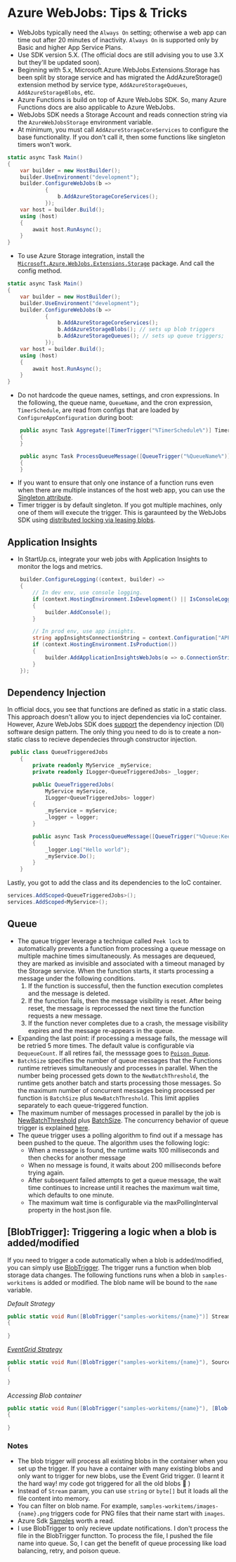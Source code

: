 # Azure WebJobs: Tips & Tricks

*  WebJobs typically need the `Always On` setting; otherwise a web app can time out after 20 minutes of inactivity. `Always On` is supported only by Basic and higher App Service Plans.
* Use SDK version 5.X. (The official docs are still advising you to use 3.X but they'll be updated soon).
* Beginning with 5.x, Microsoft.Azure.WebJobs.Extensions.Storage has been split by storage service and has migrated the AddAzureStorage() extension method by service type, `AddAzureStorageQueues`, `AddAzureStorageBlobs`, etc.
* Azure Functions is build on top of Azure WebJobs SDK. So, many Azure Functions docs are also applicable to Azure WebJobs.
* WebJobs SDK needs a Storage Account and reads connection string via the `AzureWebJobsStorage` environment variable.
* At minimum, you must call `AddAzureStorageCoreServices` to configure the base functionality. If you don't call it, then some functions like singleton timers won't work.
```C#
static async Task Main()
{
    var builder = new HostBuilder();
    builder.UseEnvironment("development");
    builder.ConfigureWebJobs(b =>
            {
                b.AddAzureStorageCoreServices();
            });
    var host = builder.Build();
    using (host)
    {
        await host.RunAsync();
    }
}
```
* To use Azure Storage integration, install the [`Microsoft.Azure.WebJobs.Extensions.Storage`](https://www.nuget.org/packages/Microsoft.Azure.WebJobs.Extensions.Storage) package. And call the config method.
```C#
static async Task Main()
{
    var builder = new HostBuilder();
    builder.UseEnvironment("development");
    builder.ConfigureWebJobs(b =>
            {
                b.AddAzureStorageCoreServices();
                b.AddAzureStorageBlobs(); // sets up blob triggers
                b.AddAzureStorageQueues(); // sets up queue triggers;
            });
    var host = builder.Build();
    using (host)
    {
        await host.RunAsync();
    }
}
```
* Do not hardcode the queue names, settings, and cron expressions. In the following, the queue name, `QueueName`, and the cron expression, `TimerSchedule`, are read from configs that are loaded by `ConfigureAppConfiguration` during boot:
```C#
    public async Task Aggregate([TimerTrigger("%TimerSchedule%")] TimerInfo _)
    {
    }

    public async Task ProcessQueueMessage([QueueTrigger("%QueueName%")] QueueMessage queueMessage)
    {
    }
```
* If you want to ensure that only one instance of a function runs even when there are multiple instances of the host web app, you can use the [Singleton attribute](https://docs.microsoft.com/en-us/azure/app-service/webjobs-sdk-how-to#singleton-attribute).
* Timer trigger is by default singleton. If you got multiple machines, only one of them will execute the trigger. This is garaunteed by the WebJobs SDK using [distributed locking via leasing blobs](https://docs.microsoft.com/en-us/azure/app-service/webjobs-sdk-how-to#viewing-lease-blobs).

## Application Insights

* In StartUp.cs, integrate your web jobs with Application Insights to monitor the logs and metrics.
```C#
    builder.ConfigureLogging((context, builder) =>
    {
        // In dev env, use console logging.
        if (context.HostingEnvironment.IsDevelopment() || IsConsoleLoggingEnabled())
        {
            builder.AddConsole();
        }

        // In prod env, use app insights.
        string appInsightsConnectionString = context.Configuration["APPLICATIONINSIGHTS_CONNECTION_STRING"];
        if (context.HostingEnvironment.IsProduction())
        {
            builder.AddApplicationInsightsWebJobs(o => o.ConnectionString = appInsightsConnectionString);
        }
    });
```

## Dependency Injection
In official docs, you see that functions are defined as static in a static class. This approach doesn't allow you to inject dependencies via IoC container. However, Azure WebJobs SDK does [support](https://docs.microsoft.com/en-us/azure/azure-functions/functions-dotnet-dependency-injection) the dependency injection (DI) software design pattern. The only thing you need to do is to create a non-static class to recieve dependecies through constructor injection.
```C#
 public class QueueTriggeredJobs
    {
        private readonly MyService _myService;
        private readonly ILogger<QueueTriggeredJobs> _logger;

        public QueueTriggeredJobs(
            MyService myService,
            ILogger<QueueTriggeredJobs> logger)
        {
            _myService = myService;
            _logger = logger;
        }

        public async Task ProcessQueueMessage([QueueTrigger("%Queue:KeepaTaskExecutor%")] QueueMessage queueMessage)
        {
            _logger.Log("Hello world");
            _myService.Do();
        }
    }
```
Lastly, you got to add the class and its dependencies to the IoC container.

```C#
services.AddScoped<QueueTriggeredJobs>();
services.AddScoped<MyService>();
```

## Queue
* The queue trigger leverage a technique called `Peek lock` to automatically prevents a function from processing a queue message on multiple machine times simultaneously. As messages are dequeued, they are marked as invisible and associated with a timeout managed by the Storage service. When the function starts, it starts processing a message under the following conditions.
    1. If the function is successful, then the function execution completes and the message is deleted.
    2. If the function fails, then the message visibility is reset. After being reset, the message is reprocessed the next time the function requests a new message.
    3. If the function never completes due to a crash, the message visibility expires and the message re-appears in the queue.
* Expanding the last point: if processing a message fails, the message will be retried 5 more times. The default value is configurable via `DequeueCount`. If all retires fail, the messsage goes to [`Poison Queue`](https://docs.microsoft.com/en-us/azure/azure-functions/functions-bindings-storage-queue-trigger?tabs=in-process%2Cextensionv5&pivots=programming-language-csharp#poison-messages).
* `BatchSize` specifies the number of queue messages that the Functions runtime retrieves simultaneously and processes in parallel. When the number being processed gets down to the `NewBatchThreshold`, the runtime gets another batch and starts processing those messages. So the maximum number of concurrent messages being processed per function is `BatchSize` plus `NewBatchThreshold`. This limit applies separately to each queue-triggered function.
* The maximum number of messages processed in parallel by the job is [NewBatchThreshold](https://docs.microsoft.com/en-us/dotnet/api/microsoft.azure.webjobs.host.queuesoptions.newbatchthreshold?view=azure-dotnet) plus [BatchSize](https://docs.microsoft.com/en-us/dotnet/api/microsoft.azure.webjobs.host.queuesoptions.batchsize?view=azure-dotnet#microsoft-azure-webjobs-host-queuesoptions-batchsize). The concurrency behavior of queue trigger is explained [here](https://docs.microsoft.com/en-us/azure/azure-functions/functions-bindings-storage-queue-trigger?tabs=in-process%2Cextensionv5&pivots=programming-language-csharp#concurrency).
* The queue trigger uses a polling algorithm to find out if a message has been pushed to the queue. The algorithm uses the following logic:
    * When a message is found, the runtime waits 100 milliseconds and then checks for another message
    * When no message is found, it waits about 200 milliseconds before trying again.
    * After subsequent failed attempts to get a queue message, the wait time continues to increase until it reaches the maximum wait time, which defaults to one minute.
    * The maximum wait time is configurable via the maxPollingInterval property in the host.json file.

## [BlobTrigger]: Triggering a logic when a blob is added/modified
If you need to trigger a code automatically when a blob is added/modified, you can simply use [BlobTrigger](https://docs.microsoft.com/en-us/azure/azure-functions/functions-bindings-storage-blob?tabs=in-process%2Cextensionv5%2Cextensionv3&pivots=programming-language-csharp). The trigger runs
a function when blob storage data changes. The following functions runs when a blob in `samples-workitems` is added or modified. The blob name will be bound to the `name` variable.


_Default Strategy_

```C#
public static void Run([BlobTrigger("samples-workitems/{name}")] Stream myBlob, string name)
{
    
}
```

[_EventGrid Strategy_](https://docs.microsoft.com/en-us/azure/azure-functions/functions-event-grid-blob-trigger?tabs=csharp)

```C#
public static void Run([BlobTrigger("samples-workitems/{name}"), Source = BlobTriggerSource.EventGrid] Stream myBlob, string name)
{
    
}
```

_Accessing Blob container_

```C#
public static void Run([BlobTrigger("samples-workitems/{name}"), [Blob("sample-container")] BlobContainerClient blobContainerClient] Stream myBlob, string name)
{
    
}
```

### Notes
* The blob trigger will process all existing blobs in the container when you set up the trigger. If you have a container with many existing blobs and only want to trigger for new blobs, use the Event Grid trigger. (I learnt it the hard way! my code got triggered for all the old blobs 🤣 )
* Instead of `Stream` param, you can use `string` or `byte[]` but it loads all the file content into memory.
* You can filter on blob name. For example, `samples-workitems/images-{name}.png` triggers code for PNG files that their name start with `images`.
* Azure Sdk [Samples](https://github.com/Azure/azure-sdk-for-net/tree/main/sdk/storage/Microsoft.Azure.WebJobs.Extensions.Storage.Blobs#examples) worth a read.
* I use BlobTrigger to only recieve update notifications. I don't process the file in the BlobTrigger functton. To process the file, I pushed the file name into queue. So, I can get the benefit of queue processing like load balancing, retry, and poison queue.
